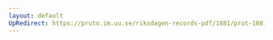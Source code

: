 ```yaml
---
layout: default
UpRedirect: https://pruto.im.uu.se/riksdagen-records-pdf/1881/prot-1881--ak--016/prot-1881--ak--016_036.pdf
---
```

